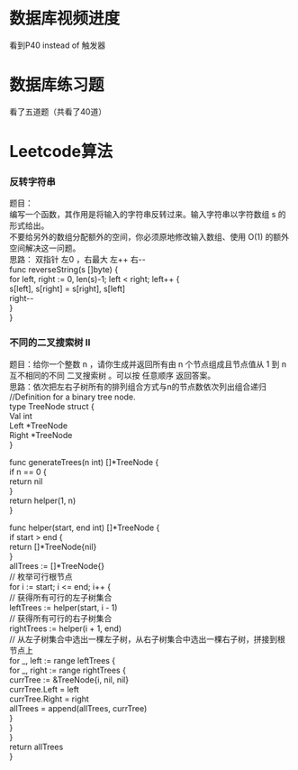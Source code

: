 # 数据库视频进度 
看到P40 instead of 触发器              
# 数据库练习题         
看了五道题（共看了40道）                          
# Leetcode算法
###  反转字符串
题目：           
编写一个函数，其作用是将输入的字符串反转过来。输入字符串以字符数组 s 的形式给出。         
不要给另外的数组分配额外的空间，你必须原地修改输入数组、使用 O(1) 的额外空间解决这一问题。         
思路： 双指针  左0 ，右最大 左++ 右--         
func reverseString(s []byte) {         
    for left, right := 0, len(s)-1; left < right; left++ {         
        s[left], s[right] = s[right], s[left]         
        right--         
    }         
}         
         
### 不同的二叉搜索树 II
题目：给你一个整数 n ，请你生成并返回所有由 n 个节点组成且节点值从 1 到 n 互不相同的不同 二叉搜索树 。可以按 任意顺序 返回答案。         
思路：依次把左右子树所有的排列组合方式与n的节点数依次列出组合递归         
//Definition for a binary tree node.         
type TreeNode struct {         
      Val int         
      Left *TreeNode         
      Right *TreeNode         
}         
         
func generateTrees(n int) []*TreeNode {         
    if n == 0 {         
        return nil         
    }         
    return helper(1, n)         
}         
         
func helper(start, end int) []*TreeNode {         
    if start > end {         
        return []*TreeNode{nil}         
    }         
    allTrees := []*TreeNode{}         
    // 枚举可行根节点         
    for i := start; i <= end; i++ {         
        // 获得所有可行的左子树集合         
        leftTrees := helper(start, i - 1)         
        // 获得所有可行的右子树集合         
        rightTrees := helper(i + 1, end)         
        // 从左子树集合中选出一棵左子树，从右子树集合中选出一棵右子树，拼接到根节点上         
        for _, left := range leftTrees {         
            for _, right := range rightTrees {         
                currTree := &TreeNode{i, nil, nil}         
                currTree.Left = left         
                currTree.Right = right         
                allTrees = append(allTrees, currTree)         
            }         
        }         
    }         
    return allTrees         
}         
         
